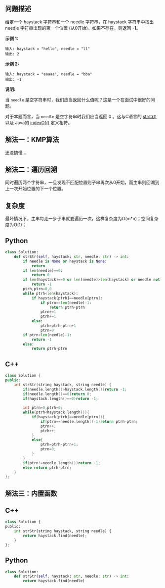 ## 问题描述

给定一个 haystack 字符串和一个 needle 字符串，在 haystack 字符串中找出 needle 字符串出现的第一个位置 (从0开始)。如果不存在，则返回  **-1**。

**示例 1:**

```
输入: haystack = "hello", needle = "ll"
输出: 2
```

**示例 2:**

```
输入: haystack = "aaaaa", needle = "bba"
输出: -1
```

**说明:**

当 `needle` 是空字符串时，我们应当返回什么值呢？这是一个在面试中很好的问题。

对于本题而言，当 `needle` 是空字符串时我们应当返回 0 。这与C语言的 [strstr()](https://baike.baidu.com/item/strstr/811469) 以及 Java的 [indexOf()](https://docs.oracle.com/javase/7/docs/api/java/lang/String.html#indexOf(java.lang.String)) 定义相符。

## 解法一：KMP算法

还没搞懂....

## 解法二：遍历回溯

同时遍历两个字符串，一旦发现不匹配位置则子串再次从0开始，而主串则回溯到上一次开始位置的下一个位置。

## 复杂度

最坏情况下，主串每走一步子串就要遍历一次，这样复杂度为O(m*n)；空间复杂度为O(1)；

## Python

```python
class Solution:
    def strStr(self, haystack: str, needle: str) -> int:
        if needle is None or haystack is None:
            return
        if len(needle)==0:
            return 0
        if len(haystack)==0 or len(needle)>len(haystack) or needle not in haystack:
            return -1
        ptrh,ptrn=0,0
        while ptrh<len(haystack):
            if haystack[ptrh]==needle[ptrn]:
                if ptrn==len(needle)-1:
                    return ptrh-ptrn
                ptrn+=1
                ptrh+=1
            else:
                ptrh=ptrh-ptrn+1
                ptrn=0
        if ptrn<len(needle)-1:
            return -1
        else:
            return ptrh-ptrn
```

## C++

```c++
class Solution {
public:
    int strStr(string haystack, string needle) {
        if(needle.length()>haystack.length())return -1;
        if(needle.length()==0)return 0;
        if(haystack.length()==0)return -1;
        
        int ptrn=0,ptrh=0;
        while(ptrh<haystack.length()){
            if(haystack[ptrh]==needle[ptrn]){
                if(ptrn==needle.length()-1)return ptrh-ptrn;
                ptrn++;
                ptrh++;
            }
            else{
                ptrh=ptrh-ptrn+1;
                ptrn=0;
            }
        }
        if(ptrn!=needle.length())return -1;
        else return ptrh-ptrn;
    }
};
```

## 解法三：内置函数

## C++

```python
class Solution {
public:
    int strStr(string haystack, string needle) {
        return haystack.find(needle);
    }
};
```

## Python

```python
class Solution:
    def strStr(self, haystack: str, needle: str) -> int:
        return haystack.find(needle)
```

